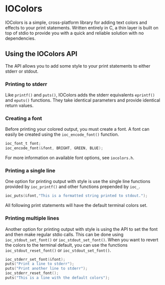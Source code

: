 # IOColors

IOColors is a simple, cross-platform library for adding text colors 
and effects to your print statements. Written entirely
in C, a thin layer is built on top of stdio to provide you with
a quick and reliable solution with no dependencies.

## Using the IOColors API

The API allows you to add some style to your print statements to 
either stderr or stdout.

### Printing to stderr

Like `printf()` and `puts()`, IOColors adds the stderr equivalents
`eprintf()` and `eputs()` functions. They take identical parameters
and provide identical return values.

### Creating a font

Before printing your colored output, you must create a font. A font 
can easily be created using the `ioc_encode_font()` function.

```c
ioc_font_t font;
ioc_encode_font(&font, BRIGHT, GREEN, BLUE);
```

For more information on available font options, see `iocolors.h`.

### Printing a single line

One option for printing output with style is use the single line 
functions provided by `ioc_printf()` and other functions prepended by
`ioc_`.

```c
ioc_puts(&font,"This is a formatted string printed to stdout.");
```
All following print statements will have the default terminal colors
set.

### Printing multiple lines

Another option for printing output with style is using the API to set
the font and then make regular stdio calls. This can be done using
`ioc_stdout_set_font()` or `ioc_stdout_set_font()`. When you want to
revert the colors to the terminal default, you can use the functions
`ioc_stdout_reset_font()` or `ioc_stdout_set_font()`.

```c
ioc_stderr_set_font(&font);
puts("Print a line to stderr");
puts("Print another line to stderr");
ioc_stderr_reset_font();
puts("This is a line with the default colors");
```
